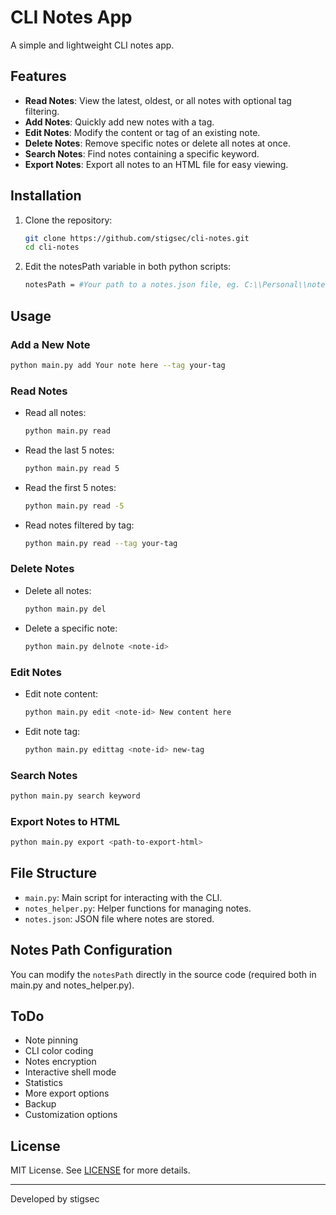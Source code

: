
# CLI Notes App

A simple and lightweight CLI notes app.

## Features

- **Read Notes**: View the latest, oldest, or all notes with optional tag filtering.
- **Add Notes**: Quickly add new notes with a tag.
- **Edit Notes**: Modify the content or tag of an existing note.
- **Delete Notes**: Remove specific notes or delete all notes at once.
- **Search Notes**: Find notes containing a specific keyword.
- **Export Notes**: Export all notes to an HTML file for easy viewing.

## Installation

1. Clone the repository:
    ```bash
    git clone https://github.com/stigsec/cli-notes.git
    cd cli-notes
    ```

2. Edit the notesPath variable in both python scripts:
   ```bash
   notesPath = #Your path to a notes.json file, eg. C:\\Personal\\notes.json
   ```

## Usage

### Add a New Note
```bash
python main.py add Your note here --tag your-tag
```

### Read Notes
- Read all notes:
    ```bash
    python main.py read
    ```
- Read the last 5 notes:
    ```bash
    python main.py read 5
    ```
- Read the first 5 notes:
    ```bash
    python main.py read -5
    ```
- Read notes filtered by tag:
    ```bash
    python main.py read --tag your-tag
    ```

### Delete Notes
- Delete all notes:
    ```bash
    python main.py del
    ```
- Delete a specific note:
    ```bash
    python main.py delnote <note-id>
    ```

### Edit Notes
- Edit note content:
    ```bash
    python main.py edit <note-id> New content here
    ```
- Edit note tag:
    ```bash
    python main.py edittag <note-id> new-tag
    ```

### Search Notes
```bash
python main.py search keyword
```

### Export Notes to HTML
```bash
python main.py export <path-to-export-html>
```

## File Structure

- `main.py`: Main script for interacting with the CLI.
- `notes_helper.py`: Helper functions for managing notes.
- `notes.json`: JSON file where notes are stored.

## Notes Path Configuration

You can modify the `notesPath` directly in the source code (required both in main.py and notes_helper.py).

## ToDo

 - Note pinning
 - CLI color coding
 - Notes encryption
 - Interactive shell mode
 - Statistics
 - More export options
 - Backup
 - Customization options

## License

MIT License. See [LICENSE](LICENSE) for more details.

---

Developed by stigsec
